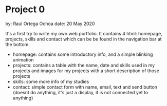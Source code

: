 # Project 0
by: Raul Ortega Ochoa
date: 20 May 2020

It's a first try to write my own web portfolio. It contains 4 html: homepage, projects, skills and contact
 which can be be found in the navigation bar at the bottom.

- homepage: contains some introductory info, and a simple blinking animation
- projects: contains a table with the name, date and skills used in my projects and images for my projects 
with a short description of those projects
- skills: some more info of my studies
- contact: simple contact form with name, email, text and send button (doesnt do anything, it's just a display, it is not connected yet to anything)
